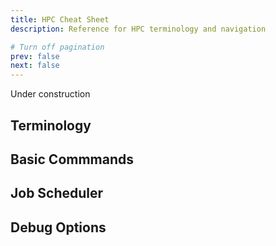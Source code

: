 ```yaml
---
title: HPC Cheat Sheet
description: Reference for HPC terminology and navigation

# Turn off pagination
prev: false
next: false
---
```


Under construction

## Terminology

## Basic Commmands

## Job Scheduler

## Debug Options